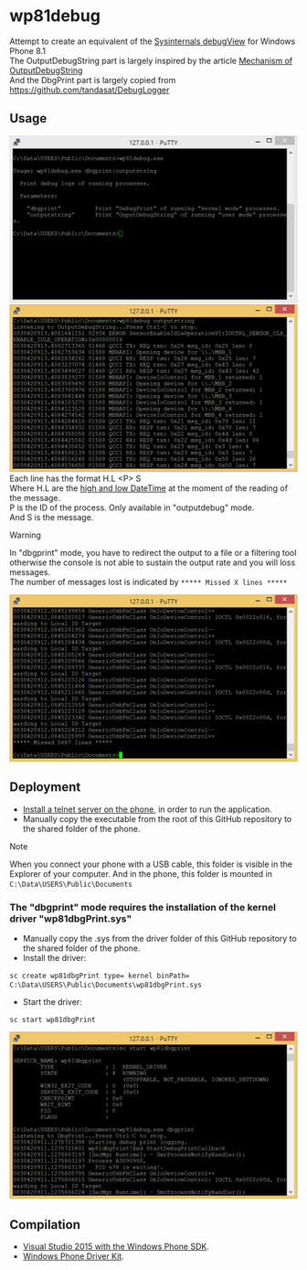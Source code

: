 # wp81debug

Attempt to create an equivalent of  the [Sysinternals debugView](https://learn.microsoft.com/en-us/sysinternals/downloads/debugview) for Windows Phone 8.1  
The OutputDebugString part is largely inspired by the article [Mechanism of OutputDebugString](https://www.codeproject.com/Articles/23776/Mechanism-of-OutputDebugString)  
And the DbgPrint part is largely copied from https://github.com/tandasat/DebugLogger

## Usage

![usage](Capture01.PNG)
![outputstring](Capture04.PNG)
Each line has the format H.L \<P\> S  
Where H.L are the [high and low DateTime](https://learn.microsoft.com/en-us/windows/win32/api/minwinbase/ns-minwinbase-filetime) at the moment of the reading of the message.  
P is the ID of the process. Only available in "outputdebug" mode.   
And S is the message.

> [!WARNING]
> In "dbgprint" mode, you have to redirect the output to a file or a filtering tool otherwise the console is not able to sustain the output rate and you will loss messages.  
> The number of messages lost is indicated by `***** Missed X lines *****`  

![missed](Capture03.PNG)

## Deployment

- [Install a telnet server on the phone](https://github.com/fredericGette/wp81documentation/tree/main/telnetOverUsb#readme), in order to run the application.  
- Manually copy the executable from the root of this GitHub repository to the shared folder of the phone.
> [!NOTE]
> When you connect your phone with a USB cable, this folder is visible in the Explorer of your computer. And in the phone, this folder is mounted in `C:\Data\USERS\Public\Documents`  

### The "dbgprint" mode requires the installation of the kernel driver "wp81dbgPrint.sys"

- Manually copy the .sys from the driver folder of this GitHub repository to the shared folder of the phone.
- Install the driver:
```
sc create wp81dbgPrint type= kernel binPath= C:\Data\USERS\Public\Documents\wp81dbgPrint.sys
```
- Start the driver:
```
sc start wp81dbgPrint
```

![dbgprint](Capture02.PNG)

## Compilation

- [Visual Studio 2015 with the Windows Phone SDK](https://github.com/fredericGette/wp81documentation/blob/main/ConsoleApplicationBuilding/README.md).  
- [Windows Phone Driver Kit](https://github.com/fredericGette/wp81documentation/blob/main/DriverBuilding/README.md).  
